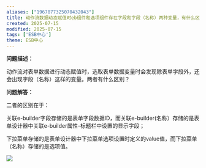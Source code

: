 ```yaml
---
aliases: ["1967877325070432043"]
title: 动作流数据动态赋值时eb组件和选项组件存在字段和字段（名称）两种变量，有什么区别
created: 2025-07-15
modified: 2025-07-15
tags: ['ESB中心']
theme: ESB中心
---
```


**问题描述：**

动作流对表单数据进行动态赋值时，选取表单数据变量时会发现除表单字段外，还会出现字段（名称）这样的变量。两者有什么区别？

**问题解答：**

二者的区别在于：

关联e-builder字段存储的是表单字段数据ID，而关联e-builder(名称）存储的是表单设计器中关联e-builder属性-标题栏中设置的显示字段；

下拉菜单存储的是表单设计器中下拉菜单选项设置时定义的value值，而下拉菜单（名称）存储的是选项值。

![](b9722e5419b78dbe947c5e54a84f42c0.jpg)